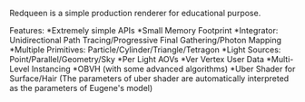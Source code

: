 Redqueen is a simple production renderer for educational purpose.

Features:
*Extremely simple APIs
*Small Memory Footprint
*Integrator: Unidirectional Path Tracing/Progressive Final Gathering/Photon Mapping
*Multiple Primitives: Particle/Cylinder/Triangle/Tetragon
*Light Sources: Point/Parallel/Geometry/Sky
*Per Light AOVs
*Ver Vertex User Data
*Multi-Level Instancing
*OBVH (with some advanced algorithms)
*Uber Shader for Surface/Hair (The parameters of uber shader are automatically interpreted as the parameters of Eugene's model)
